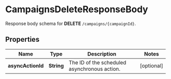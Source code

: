 

# CampaignsDeleteResponseBody

Response body schema for **DELETE** `/campaigns/{campaignId}`.

## Properties

| Name | Type | Description | Notes |
|------------ | ------------- | ------------- | -------------|
|**asyncActionId** | **String** | The ID of the scheduled asynchronous action. |  [optional] |




